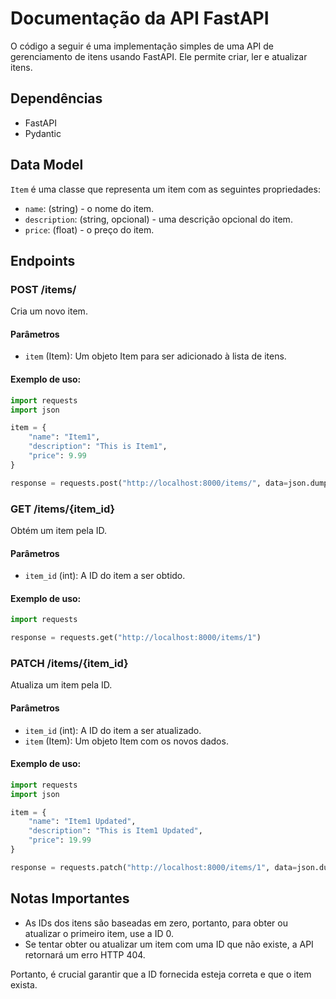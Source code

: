 # Documentação da API FastAPI

O código a seguir é uma implementação simples de uma API de gerenciamento de itens usando FastAPI. Ele permite criar, ler e atualizar itens.

## Dependências

- FastAPI
- Pydantic

## Data Model

`Item` é uma classe que representa um item com as seguintes propriedades:

- `name`: (string) - o nome do item.
- `description`: (string, opcional) - uma descrição opcional do item.
- `price`: (float) - o preço do item.

## Endpoints

### POST /items/

Cria um novo item.

#### Parâmetros

- `item` (Item): Um objeto Item para ser adicionado à lista de itens.

#### Exemplo de uso:

```python
import requests
import json

item = {
    "name": "Item1",
    "description": "This is Item1",
    "price": 9.99
}

response = requests.post("http://localhost:8000/items/", data=json.dumps(item))
```

### GET /items/{item_id}

Obtém um item pela ID.

#### Parâmetros

- `item_id` (int): A ID do item a ser obtido.

#### Exemplo de uso:

```python
import requests

response = requests.get("http://localhost:8000/items/1")
```

### PATCH /items/{item_id}

Atualiza um item pela ID.

#### Parâmetros

- `item_id` (int): A ID do item a ser atualizado.
- `item` (Item): Um objeto Item com os novos dados.

#### Exemplo de uso:

```python
import requests
import json

item = {
    "name": "Item1 Updated",
    "description": "This is Item1 Updated",
    "price": 19.99
}

response = requests.patch("http://localhost:8000/items/1", data=json.dumps(item))
```

## Notas Importantes

- As IDs dos itens são baseadas em zero, portanto, para obter ou atualizar o primeiro item, use a ID 0. 
- Se tentar obter ou atualizar um item com uma ID que não existe, a API retornará um erro HTTP 404. 

Portanto, é crucial garantir que a ID fornecida esteja correta e que o item exista.